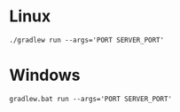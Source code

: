 # Linux

```
./gradlew run --args='PORT SERVER_PORT'
```

# Windows

```
gradlew.bat run --args='PORT SERVER_PORT'
```
